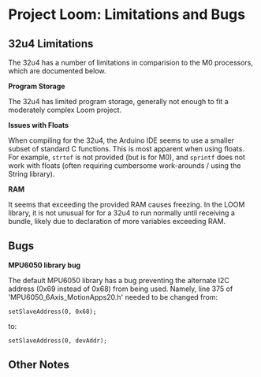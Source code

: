 # Project Loom: Limitations and Bugs

## 32u4 Limitations

The 32u4 has a number of limitations in comparision to the M0 processors, which are documented below.

**Program Storage**

The 32u4 has limited program storage, generally not enough to fit a moderately complex Loom project.

**Issues with Floats**

When compiling for the 32u4, the Arduino IDE seems to use a smaller subset of standard C functions. This is most apparent when using floats. For example, `strtof` is not provided (but is for M0), and `sprintf` does not work with floats (often requiring cumbersome work-arounds / using the String library).

**RAM**

It seems that exceeding the provided RAM causes freezing. In the LOOM library, it is not unusual for for a 32u4 to run normally until receiving a bundle, likely due to declaration of more variables exceeding RAM.

## Bugs

**MPU6050 library bug** 

The default MPU6050 library has a bug preventing the alternate I2C address (0x69 instead of 0x68) from being used. Namely, line 375 of 'MPU6050_6Axis_MotionApps20.h' needed to be changed from:

    setSlaveAddress(0, 0x68);
to:

```
setSlaveAddress(0, devAddr);
```

## Other Notes